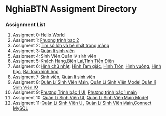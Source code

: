 # NghiaBTN Assigment Directory

### Assignment List

1. Assigment 0: [Hello World](https://github.com/FASTTRACKSE/FFSE1704_LP3/blob/master/Assignments/NghiaBTN/hello.php)
2. Assigment 1: [Phuong trinh bac 2](https://github.com/FASTTRACKSE/FFSE1703.JavaCore/blob/master/Assignments/NghiaBTN/MySample1/src/fasttrack/edu/vn/phuongtrinhbac2.java)
3. Assigment 2: [Tìm số lớn và bé nhất trong mảng](https://github.com/FASTTRACKSE/FFSE1703.JavaCore/blob/master/Assignments/NghiaBTN/MySample1/src/fasttrack/edu/vn/vonglap.java)
4. Assigment 3: [Quản lí sinh viên](https://github.com/FASTTRACKSE/FFSE1703.JavaCore/blob/master/Assignments/NghiaBTN/Quanlisinhvien/src/fasttrack/edu/vn/assigment/Quanlisinhvien.java)
5. Assigment 4: [Sinh Viên](https://github.com/FASTTRACKSE/FFSE1703.JavaCore/blob/master/Assignments/NghiaBTN/Quanlisinhvien/src/fasttrack/edu/vn/assigment/SinhVien.java),[Quản lý sinh viên](https://github.com/FASTTRACKSE/FFSE1703.JavaCore/blob/master/Assignments/NghiaBTN/Quanlisinhvien/src/fasttrack/edu/vn/assigment/Quanlysinhvien.java)
6. Assigment 5: [Khách Hàng](https://github.com/FASTTRACKSE/FFSE1703.JavaCore/blob/master/Assignments/NghiaBTN/QuanLyTienDien/src/ffse1703/javacore/oop2/model/KhachHang.java),[Biên Lai](https://github.com/FASTTRACKSE/FFSE1703.JavaCore/blob/master/Assignments/NghiaBTN/QuanLyTienDien/src/ffse1703/javacore/oop2/model/BienLai.java),[Tính Tiền Điện](https://github.com/FASTTRACKSE/FFSE1703.JavaCore/blob/master/Assignments/NghiaBTN/QuanLyTienDien/src/ffse1703/javacore/oop2/main/SoTienDien.java)
7. Assigment 6: [Hình chữ nhật](https://github.com/FASTTRACKSE/FFSE1703.JavaCore/blob/master/Assignments/NghiaBTN/HinhHoc/src/ffse1703/javacore/hinhhoc/model/HinhChuNhat.java), [Hình Tam giác](https://github.com/FASTTRACKSE/FFSE1703.JavaCore/blob/master/Assignments/NghiaBTN/HinhHoc/src/ffse1703/javacore/hinhhoc/model/HinhTamGiac.java), [Hình Tròn](https://github.com/FASTTRACKSE/FFSE1703.JavaCore/blob/master/Assignments/NghiaBTN/HinhHoc/src/ffse1703/javacore/hinhhoc/model/HinhTron.java), [Hình vuông](https://github.com/FASTTRACKSE/FFSE1703.JavaCore/blob/master/Assignments/NghiaBTN/HinhHoc/src/ffse1703/javacore/hinhhoc/model/HinhVuong.java), [Hình học](https://github.com/FASTTRACKSE/FFSE1703.JavaCore/blob/master/Assignments/NghiaBTN/HinhHoc/src/ffse1703/javacore/hinhhoc/model/hinhHoc.java), [Bài toán hình học](https://github.com/FASTTRACKSE/FFSE1703.JavaCore/blob/master/Assignments/NghiaBTN/HinhHoc/src/ffse1703/javacore/hinhhoc/main/BTHinhHoc.java)
8. Assigment 7: [Sinh viên](https://github.com/FASTTRACKSE/FFSE1703.JavaCore/blob/master/Assignments/NghiaBTN/DanhSachSinhVien/src/FFSE1703/javacore/assigment7/model/SinhVien.java), [Quản lí sinh viên](https://github.com/FASTTRACKSE/FFSE1703.JavaCore/blob/master/Assignments/NghiaBTN/DanhSachSinhVien/src/FFSE1703/javacore/assigment7/main/DanhSachSinhVien.java)
9. Assigment 8: [Quản Lí Sinh Viên Main](https://github.com/FASTTRACKSE/FFSE1703.JavaCore/blob/master/Assignments/NghiaBTN/Assigment%208/src/quanlisinhvien/main/Quanlisinhvien.java), [Quản Lí Sinh Viên Model](https://github.com/FASTTRACKSE/FFSE1703.JavaCore/blob/master/Assignments/NghiaBTN/Assigment%208/src/Quanlysinhvien/model/QuanlisinhvienModel.java),[Quản lí Sinh Viên IO](https://github.com/FASTTRACKSE/FFSE1703.JavaCore/blob/master/Assignments/NghiaBTN/Assigment%208/src/quanlisinhvien/io/TextFileFactory.java)
10. Assigment 9: [Phương Trình bậc 1 UI](https://github.com/FASTTRACKSE/FFSE1703.JavaCore/blob/master/Assignments/NghiaBTN/Assigment%209/src/window/ui/phuongtrinhbac1UI.java), [Phương trình bậc 1 main](https://github.com/FASTTRACKSE/FFSE1703.JavaCore/blob/master/Assignments/NghiaBTN/Assigment%209/src/window/main/phuongtrinhbac1main.java)
11. Assigment 10: [Quản Lí Sinh Viên UI](https://github.com/FASTTRACKSE/FFSE1703.JavaCore/blob/master/Assignments/NghiaBTN/Assigment%2010/src/fasttrack/edu/vn/ui/QuanlisinhvienUI.java), [Quản Lí Sinh Viên Main](https://github.com/FASTTRACKSE/FFSE1703.JavaCore/blob/master/Assignments/NghiaBTN/Assigment%2010/src/fasttrack/edu/vn/main/showQuanlisinhvien.java),[Model](https://github.com/FASTTRACKSE/FFSE1703.JavaCore/blob/master/Assignments/NghiaBTN/Assigment%2010/src/fasttrack/edu/vn/model/SinhVienModel.java)
12. Assigment 11: [Quản Lí Sinh Viên UI](https://github.com/FASTTRACKSE/FFSE1703.JavaCore/blob/master/Assignments/NghiaBTN/Assigment%2010/src/fasttrack/edu/vn/ui/QuanlisinhvienUI.java), [Quản Lí Sinh Viên Main](https://github.com/FASTTRACKSE/FFSE1703.JavaCore/blob/master/Assignments/NghiaBTN/Assigment%2010/src/fasttrack/edu/vn/main/showQuanlisinhvien.java),[Connect MySQL](https://github.com/FASTTRACKSE/FFSE1703.JavaCore/blob/master/Assignments/NghiaBTN/Assigment%2010/src/fasttrack/edu/vn/model/SinhVienModel.java)